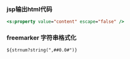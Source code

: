 ### jsp输出html代码
```jsp
<s:property value="content" escape="false" />
```

### freemarker 字符串格式化
```freemarker
${strnum?string(",##0.0#")}
```